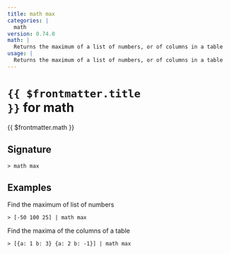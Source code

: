 ```yaml
---
title: math max
categories: |
  math
version: 0.74.0
math: |
  Returns the maximum of a list of numbers, or of columns in a table
usage: |
  Returns the maximum of a list of numbers, or of columns in a table
---
```


# <code>{{ $frontmatter.title }}</code> for math

<div class='command-title'>{{ $frontmatter.math }}</div>

## Signature

```> math max ```

## Examples

Find the maximum of list of numbers
```shell
> [-50 100 25] | math max
```

Find the maxima of the columns of a table
```shell
> [{a: 1 b: 3} {a: 2 b: -1}] | math max
```
